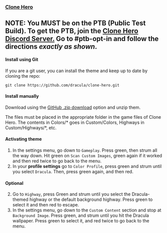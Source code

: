### [Clone Hero](https://clonehero.net)

## NOTE: You MUST be on the PTB (Public Test Build). To get the PTB, join the [Clone Hero Discord Server.](https://discord.gg/Hsn4Cgu) Go to #ptb-opt-in and follow the directions *exactly as shown*.

#### Install using Git

If you are a git user, you can install the theme and keep up to date by cloning the repo:

    git clone https://github.com/dracula/clone-hero.git

#### Install manually

Download using the [GitHub .zip download](https://github.com/dracula/clone-hero/archive/master.zip) option and unzip them.

The files must be placed in the appropriate folder in the game files of Clone Hero. The contents in Colors/* goes in Custom/Colors, Highways in Custom/Highways/*, etc.

#### Activating theme

1. In the settings menu, go down to `Gameplay`. Press green, then strum all the way down. Hit green on `Scan Custom Images`, green again if it worked and then red twice to go back to the menu.
2. In your **profile settings** go to `Color Profile`, press green and strum until you select `Dracula`. Then, press green again, and then red.

#### Optional

2. Go to `Highway`, press Green and strum until you select the Dracula-themed highway or the default background highway. Press green to select it and then red to escape.
3. In the settings menu, go down to the `Custom Content` section and stop at `Background Image`. Press green, and strum until you hit the Dracula wallpaper. Press green to select it, and red twice to go back to the menu.

